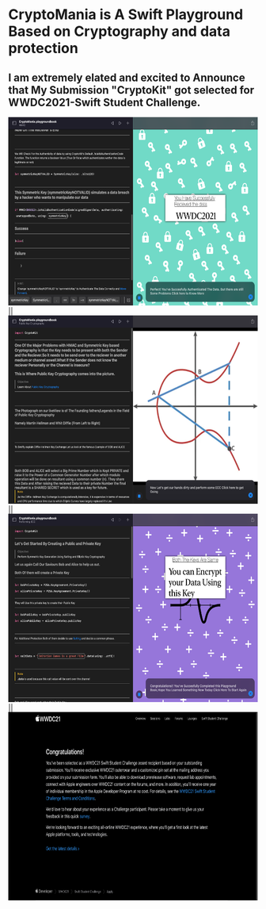 # CryptoMania is A Swift Playground Based on Cryptography and data protection

## I am extremely elated and excited to Announce that My Submission "CryptoKit" got selected for WWDC2021-Swift Student Challenge.

<img src="Documentation/image1.png" width="700" height="380"> || <img src="Documentation/image2.png" width="700" height="380"> || <img src="Documentation/image3.png" width="700" height="380"> || <img src="Documentation/acceptance.png" width="700" height="380">
